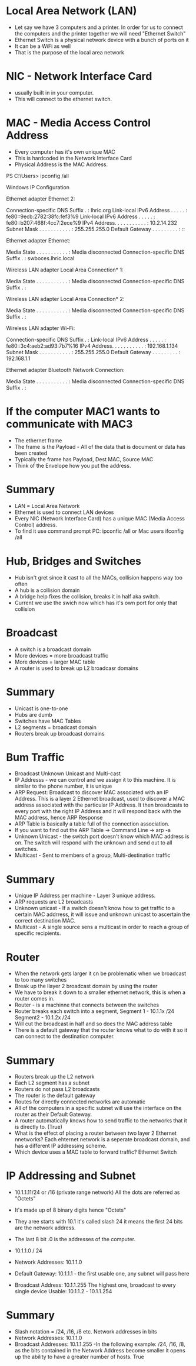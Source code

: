 # Local Area Network (LAN)
- Let say we have 3 computers and a printer. In order for us to connect the computers and the printer together we will need "Ethernet Switch"
- Ethernet Switch is a physical network device with a bunch of ports on it
- It can be a WiFi as well
- That is the purpose of the local area network

# NIC - Network Interface Card
- usually built in in your computer. 
- This will connect to the ethernet switch.

# MAC - Media Access Control Address
- Every computer has it's own unique MAC 
- This is hardcoded in the Network Interface Card
- Physical Address is the MAC Address. 

PS C:\Users> ipconfig /all

Windows IP Configuration


Ethernet adapter Ethernet 2:

   Connection-specific DNS Suffix  . : lhric.org
   Link-local IPv6 Address . . . . . : fe80::9ecb:2782:38fc:fef3%9
   Link-local IPv6 Address . . . . . : fe80::b207:468f:4cc7:2ece%9
   IPv4 Address. . . . . . . . . . . : 10.2.14.232
   Subnet Mask . . . . . . . . . . . : 255.255.255.0
   Default Gateway . . . . . . . . . : ::

Ethernet adapter Ethernet:

   Media State . . . . . . . . . . . : Media disconnected
   Connection-specific DNS Suffix  . : swboces.lhric.local

Wireless LAN adapter Local Area Connection* 1:

   Media State . . . . . . . . . . . : Media disconnected
   Connection-specific DNS Suffix  . :

Wireless LAN adapter Local Area Connection* 2:

   Media State . . . . . . . . . . . : Media disconnected
   Connection-specific DNS Suffix  . : 

Wireless LAN adapter Wi-Fi:

   Connection-specific DNS Suffix  . :
   Link-local IPv6 Address . . . . . : fe80::3c4:aeb2:ad93:7b7%16
   IPv4 Address. . . . . . . . . . . : 192.168.1.134
   Subnet Mask . . . . . . . . . . . : 255.255.255.0
   Default Gateway . . . . . . . . . : 192.168.1.1

Ethernet adapter Bluetooth Network Connection:

   Media State . . . . . . . . . . . : Media disconnected
   Connection-specific DNS Suffix  . :

# If the computer MAC1 wants to communicate with MAC3
- The ethernet frame 
- The frame is the Payload - All of the data that is document or data has been created
- Typically the frame has Payload, Dest MAC, Source MAC
- Think of the Envelope how you put the address. 

# Summary
- LAN = Local Area Network
- Ethernet is used to connect LAN devices
- Every NIC (Network Interface Card) has a unique MAC (Media Access Control) address.
- To find it use command prompt PC: ipconfic /all or Mac users ifconfig /all

# Hub, Bridges and Switches
- Hub isn't gret since it cast to all the MACs, collision happens way too often
- A hub is a collision domain
- A bridge help fixes the collision, breaks it in half aka switch.
- Current we use the swich now which has it's own port for only that collision

# Broadcast 
- A switch is a broadcast domain
- More devices = more broadcast traffic
- More devices = larger MAC table
- A router is used to break up L2 broadcasr domains


# Summary
- Unicast is one-to-one
- Hubs are dumb
- Switches have MAC Tables
- L2 segments = broadcast domain
- Routers break up broadcast domains

# Bum Traffic
- Broadcast Unknown Unicast and Multi-cast
- IP Addresss - we can control and we assign it to this machine. It is similar to the phone number, it is unique
- ARP Request: Broadcast to discover MAC associated with an IP Address. This is a layer 2 Ethernet broadcast, used to discover a MAC address associated with the particular IP Address. It then broadcasts to every port with the right IP Address and it will respond back with the MAC address, hence ARP Response
- ARP Table is basically a table full of the connection association.
- If you want to find out the ARP Table -> Command Line -> arp -a
- Unknown Unicast - the switch port doesn't know which MAC address is on. The switch will respond with the unknown and send out to all switches. 
- Multicast - Sent to members of a group, Multi-destination traffic
# Summary
- Unique IP Address per machine - Layer 3 unique address. 
- ARP requests are L2 broadcasts
- Unknown unicast - If a switch doesn't know how to get traffic to a certain MAC addrress, it will issue and unknown unicast to ascertain the correct destination MAC. 
- Multicast - A single source sens a multicast in order to reach a group of specific recipients. 


# Router
- When the network gets larger it cn be problematic when we broadcast to too many switches
- Break up the llayer 2 broadcast domain by using the router
- We have to break it down to a smaller ethernet network, this is when a router comes in. 
- Router - is a machinne that connects between the switches
- Router breaks each switch into a segment, Segment 1 - 10.1.1x /24 Segment2 - 10.1.2x /24
- Will cut the broadcast in half and so does the MAC address table
- There is a default gateway that the router knows what to do with it so it can connect to the destination computer. 

# Summary
- Routers break up the L2 network
- Each L2 segment has a subnet
- Routers do not pass L2 broadcasts
- The router is the default gateway
- Routes for directly connected networks are automatic
- All of the computers in a specific subnet will use the interface on the router as their Default Gateway.
- A router automatically knows how to send traffic to the networks that it is directly to. (True)
- What is the effect of placing a router between two layer 2 Ethernet nnetworks? Each ehternet network is a seperate broadcast domain, and has a different IP addressing scheme. 
- Which device uses a MAC table to forward traffic? Ethernet Switch

# IP Addressing and Subnet
- 10.1.1.11/24 or /16 (private range network) All the dots are referred as "Octets"
- It's made up of 8 binary digits hence "Octets"
- They aree starts with 10.1 it's called slash 24 it means the first 24 bits are the network address. 
- The last 8 bit .0 is the addresses of the computer.

- 10.1.1.0 / 24
- Network Addresses: 10.1.1.0
- Default Gateway: 10.1.1.1 - the first usable one, any subnet will pass here
- Broadcast Address: 10.1.1.255 The highest one, broadcast to every single device 
Usable: 10.1.1.2 - 10.1.1.254

# Summary
- Slash notation = /24, /16, /8 etc. Network addresses in bits
- Network Addresses: 10.1.1.0
- Broadcast Addresses: 10.1.1.255
-In the following example: /24, /16, /8, as the bits contained in the Network Address become smaller it opens up the ability to have a greater number of hosts. True